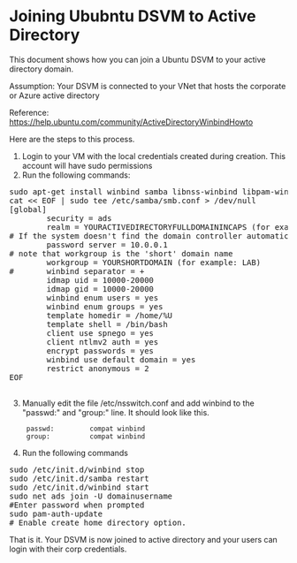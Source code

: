 # Joining Ububntu DSVM to Active Directory

This document shows how you can  join a Ubuntu DSVM to your active directory domain. 

Assumption: Your DSVM is connected to your VNet that hosts the corporate or Azure active directory

Reference: https://help.ubuntu.com/community/ActiveDirectoryWinbindHowto

Here are the steps to this process. 

1. Login to your VM with the local credentials created during creation. This account will have sudo permissions
2. Run the following commands: 

<pre>
sudo apt-get install winbind samba libnss-winbind libpam-winbind
cat << EOF | sudo tee /etc/samba/smb.conf > /dev/null
[global]
        security = ads
        realm = YOURACTIVEDIRECTORYFULLDOMAININCAPS (for example: LAB.EXAMPLE.COM)
# If the system doesn't find the domain controller automatically, you may need the following line
        password server = 10.0.0.1
# note that workgroup is the 'short' domain name
        workgroup = YOURSHORTDOMAIN (for example: LAB)
#       winbind separator = +
        idmap uid = 10000-20000
        idmap gid = 10000-20000
        winbind enum users = yes
        winbind enum groups = yes
        template homedir = /home/%U
        template shell = /bin/bash
        client use spnego = yes
        client ntlmv2 auth = yes
        encrypt passwords = yes
        winbind use default domain = yes
        restrict anonymous = 2
EOF

</pre>

3. Manually edit the file /etc/nsswitch.conf and add winbind to the "passwd:" and "group:" line. It should look like this.

        passwd:         compat winbind
        group:          compat winbind

4. Run the following commands
<pre>
sudo /etc/init.d/winbind stop
sudo /etc/init.d/samba restart
sudo /etc/init.d/winbind start
sudo net ads join -U domainusername
#Enter password when prompted
sudo pam-auth-update
# Enable create home directory option. 
</pre>

That is it. Your DSVM is now joined to active directory and your  users can login with their corp credentials. 


